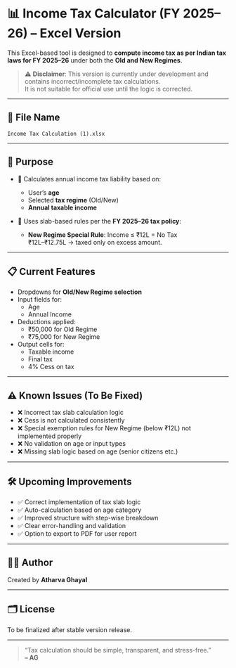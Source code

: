 # 📊 Income Tax Calculator (FY 2025–26) – Excel Version

This Excel-based tool is designed to **compute income tax as per Indian tax laws for FY 2025–26** under both the **Old and New Regimes**.

> ⚠️ **Disclaimer**: This version is currently under development and contains incorrect/incomplete tax calculations.  
> It is not suitable for official use until the logic is corrected.

---

## 📁 File Name

`Income Tax Calculation (1).xlsx`

---

## 📌 Purpose

- 📅 Calculates annual income tax liability based on:
  - User’s **age**
  - Selected **tax regime** (Old/New)
  - **Annual taxable income**

- 🧮 Uses slab-based rules per the **FY 2025–26 tax policy**:
  - **New Regime Special Rule**: Income ≤ ₹12L = No Tax  
    ₹12L–₹12.75L → taxed only on excess amount.

---

## 📋 Current Features

- Dropdowns for **Old/New Regime selection**
- Input fields for:
  - Age
  - Annual Income
- Deductions applied:
  - ₹50,000 for Old Regime
  - ₹75,000 for New Regime
- Output cells for:
  - Taxable income
  - Final tax
  - 4% Cess on tax

---

## ⚠️ Known Issues (To Be Fixed)

- ❌ Incorrect tax slab calculation logic
- ❌ Cess is not calculated consistently
- ❌ Special exemption rules for New Regime (below ₹12L) not implemented properly
- ❌ No validation on age or input types
- ❌ Missing slab logic based on age (senior citizens etc.)

---

## 🛠️ Upcoming Improvements

- ✅ Correct implementation of tax slab logic
- ✅ Auto-calculation based on age category
- ✅ Improved structure with step-wise breakdown
- ✅ Clear error-handling and validation
- ✅ Option to export to PDF for user report

---

## 🧑‍💼 Author

Created by **Atharva Ghayal** 

---

## 🗂️ License

To be finalized after stable version release.

---

> “Tax calculation should be simple, transparent, and stress-free.”  
> **– AG**
